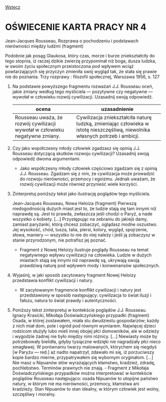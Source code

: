 [Wstecz](../polski.md)

# OŚWIECENIE KARTA PRACY NR 4

Jean-Jacques Rousseau, Rozprawa o pochodzeniu i podstawach nierówności między ludźmi (fragment)

Podobnie jak posąg Glaukosa, który czas, morze i burze zniekształciły do tego stopnia, iż raczej dzikie zwierzę przypominał niż boga, dusza ludzka, w swoim życiu społecznym przeistoczona pod wpływem wciąż powtarzających się przyczyn zmieniła swój wygląd tak, że stała się prawie nie
do poznania.
Trzy rozprawy : filozofii społecznej, Warszawa 1956, s. 127

1. Na podstawie powyższego fragmentu rozważań J.J. Rousseau oceń, jakie zmiany według tego myśliciela — pozytywne czy negatywne — wywołał w człowieku rozwój cywilizacji. Uzasadnij swoją odpowiedź.

    | ocena                                                                       | uzasadnienie                                                                                                                  |
    | --------------------------------------------------------------------------- | ----------------------------------------------------------------------------------------------------------------------------- |
    | Rousseau uważa, że rozwój cywilizacji wywołał w człowieku negatywne zmiany. | Cywilizacja zniekształciła naturę ludzką, zmieniając człowieka w istotę nieszczęśliwą, niewolnika własnych potrzeb i ambicji. |

2. Czy jako współczesny młody człowiek zgadzasz się opinią J.J. Rousseau dotyczącą skutków rozwoju cywilizacji? Uzasadnij swoją odpowiedź dwoma argumentami.
    - Jako współczesny młody człowiek częściowo zgadzam się z opinią J.J. Rousseau. Zgadzam się z nim, że cywilizacja może prowadzić do rozwoju nierówności, przemocy i egoizmu. Jednak uważam, że rozwój cywilizacji może również przynieść wiele korzyści.
3. Zinterpretuj poniższy tekst jako ilustrację poglądów tego myśliciela.

    Jean-Jacques Rousseau, Nowa Heloiza (fragment)
    Pierwszą niedogodnością dużych miast jest to, że ludzie stają się tam innymi niż naprawdę są.
    Jest to prawda, zwłaszcza jeśli chodzi o Paryż, a nade wszystko o kobiety. [...] Przystępując na zebraniu do jakiejś damy, zamiast paryżanki, którą chcesz zobaczyć, oglądasz modne oszustwo. Jej wysokość, chód, tusza, talia, piersi, kolory, wygląd, spojrzenie, słowa, maniery — wszystko to nie do niej należy i jeśli ją zobaczysz w stanie przyrodzonym, nie potrafisz jej poznać.

    - Fragment z Nowej Heloizy ilustruje poglądy Rousseau na temat negatywnego wpływu cywilizacji na człowieka. Ludzie w dużych miastach stają się innymi niż naprawdę są, ukrywają swoją prawdziwą naturę pod wpływem mody i konwenansów społecznych.

4. Wyjaśnij, w jaki sposób zacytowany fragment Nowej Heloizy przedstawia konflikt cywilizacji i natury.
    - W zacytowanym fragmencie konflikt cywilizacji i natury jest przedstawiony w sposób następujący: cywilizacja to świat iluzji i fałszu, natura to świat prawdy i autentyczności.
5. Poniższy tekst zinterpretuj w kontekście poglądów J.J. Rousseau.
   Ignacy Krasicki, Mikołaja Doświadczyńskiego przypadki (fragment)
   Osada, w której zostawałem, miała stu dwudziestu gospodarzów; każdy z nich miał dom, pole i ogród pod równym wymiarem. Najwięcej dzieci rodzicom służyły lubo mieli innej obojej płci domowników, ale w odzieży i wygodzie żadnej nie było między nimi różnicy. [...] Niewiasty może
   by potrzebowały bielidła, gdyby tysiączne wdzięki nie nagradzały płci nieco smagławej. W porównaniu twarzy malowanych, którychem się niegdyś [w Paryżu — red.] aż nadto napatrzył, zdawało mi się, iż porzuciwszy kopie bardzo mierne, przypatrywałem się wybornym oryginałom. […] Nie masz u Nipuanów słów wyrażających kłamstwo, kradzież, zdradę, pochlebstwo. Terminów prawnych nie znają. - Fragment z Mikołaja Doświadczyńskiego przypadków można interpretować w kontekście poglądów Rousseau następująco: osada Nipuanów to utopijne państwo natury, w którym nie ma nierówności, przemocy, kłamstwa ani kradzieży. Stan Nipuanów to stan idealny, w którym człowiek jest wolny, szczęśliwy i moralny.
